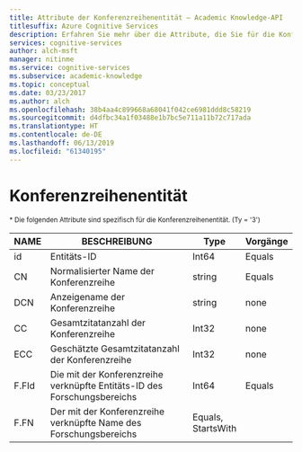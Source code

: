```yaml
---
title: Attribute der Konferenzreihenentität – Academic Knowledge-API
titlesuffix: Azure Cognitive Services
description: Erfahren Sie mehr über die Attribute, die Sie für die Konferenzreihenentität verwenden können.
services: cognitive-services
author: alch-msft
manager: nitinme
ms.service: cognitive-services
ms.subservice: academic-knowledge
ms.topic: conceptual
ms.date: 03/23/2017
ms.author: alch
ms.openlocfilehash: 38b4aa4c899668a68041f042ce6981ddd8c58219
ms.sourcegitcommit: d4dfbc34a1f03488e1b7bc5e711a11b72c717ada
ms.translationtype: HT
ms.contentlocale: de-DE
ms.lasthandoff: 06/13/2019
ms.locfileid: "61340195"
---
```

# <a name="conference-series-entity"></a>Konferenzreihenentität

<sub> * Die folgenden Attribute sind spezifisch für die Konferenzreihenentität. (Ty = '3') </sub>

NAME    |BESCHREIBUNG                            |Type       | Vorgänge
------- | ------------------------------------- | --------- | ----------------------------
id      |Entitäts-ID                              |Int64      |Equals
CN      |Normalisierter Name der Konferenzreihe      |string     |Equals
DCN     |Anzeigename der Konferenzreihe         |string     |none
CC      |Gesamtzitatanzahl der Konferenzreihe         |Int32      |none  
ECC     |Geschätzte Gesamtzitatanzahl der Konferenzreihe   |Int32      |none
F.FId   |Die mit der Konferenzreihe verknüpfte Entitäts-ID des Forschungsbereichs |Int64  | Equals
F.FN    |Der mit der Konferenzreihe verknüpfte Name des Forschungsbereichs  | Equals,<br/>StartsWith
